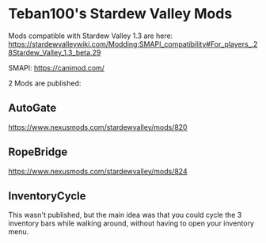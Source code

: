 # Teban100's Stardew Valley Mods

Mods compatible with Stardew Valley 1.3 are here: https://stardewvalleywiki.com/Modding:SMAPI_compatibility#For_players_.28Stardew_Valley_1.3_beta.29

SMAPI: https://canimod.com/

2 Mods are published:

## AutoGate

https://www.nexusmods.com/stardewvalley/mods/820

## RopeBridge

https://www.nexusmods.com/stardewvalley/mods/824

## InventoryCycle

This wasn't published, but the main idea was that you could cycle the 3 inventory bars while walking around, without having to open your inventory menu.

